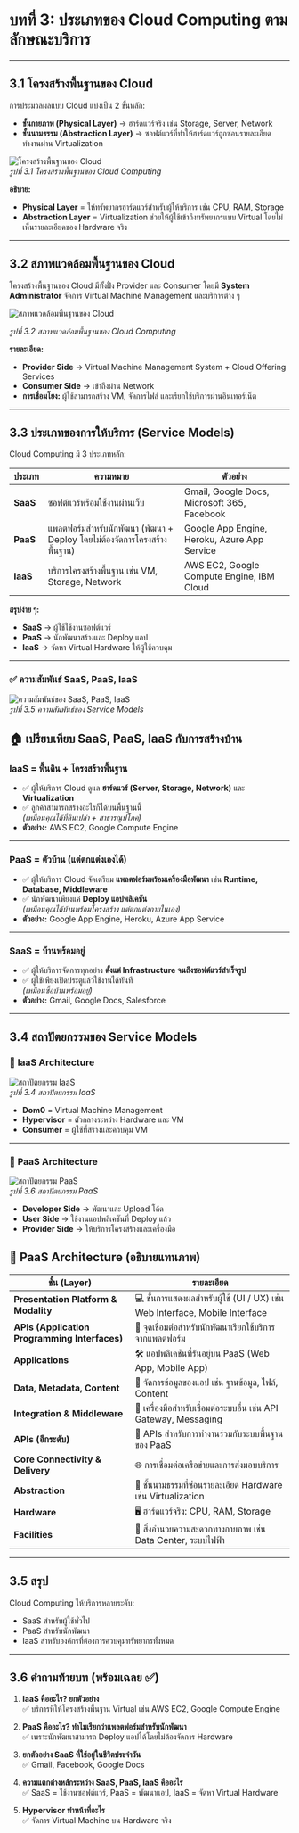 # บทที่ 3: ประเภทของ Cloud Computing ตามลักษณะบริการ

---

## 3.1 โครงสร้างพื้นฐานของ Cloud
การประมวลผลแบบ Cloud แบ่งเป็น 2 ชั้นหลัก:
- **ชั้นกายภาพ (Physical Layer)** → ฮาร์ดแวร์จริง เช่น Storage, Server, Network
- **ชั้นนามธรรม (Abstraction Layer)** → ซอฟต์แวร์ที่ทำให้ฮาร์ดแวร์ถูกซ่อนรายละเอียด ทำงานผ่าน Virtualization

![โครงสร้างพื้นฐานของ Cloud](https://github.com/BeelzebubCode/Cyber-Tutorial/blob/main/Cloud%20Computing/Image/figure3.1.png)  
*รูปที่ 3.1 โครงสร้างพื้นฐานของ Cloud Computing*

**อธิบาย:**  
- **Physical Layer** = ให้ทรัพยากรฮาร์ดแวร์สำหรับผู้ให้บริการ เช่น CPU, RAM, Storage  
- **Abstraction Layer** = Virtualization ช่วยให้ผู้ใช้เข้าถึงทรัพยากรแบบ Virtual โดยไม่เห็นรายละเอียดของ Hardware จริง  

---

## 3.2 สภาพแวดล้อมพื้นฐานของ Cloud
โครงสร้างพื้นฐานของ Cloud มีทั้งฝั่ง Provider และ Consumer โดยมี **System Administrator** จัดการ Virtual Machine Management และบริการต่าง ๆ

![สภาพแวดล้อมพื้นฐานของ Cloud](https://github.com/BeelzebubCode/Cyber-Tutorial/blob/main/Cloud%20Computing/Image/figure3.2.png)

*รูปที่ 3.2 สภาพแวดล้อมพื้นฐานของ Cloud Computing*

**รายละเอียด:**  
- **Provider Side** → Virtual Machine Management System + Cloud Offering Services  
- **Consumer Side** → เข้าถึงผ่าน Network  
- **การเชื่อมโยง:** ผู้ใช้สามารถสร้าง VM, จัดการไฟล์ และเรียกใช้บริการผ่านอินเทอร์เน็ต  

---

## 3.3 ประเภทของการให้บริการ (Service Models)
Cloud Computing มี 3 ประเภทหลัก:

| ประเภท | ความหมาย | ตัวอย่าง |
|--------|-----------|----------|
| **SaaS** | ซอฟต์แวร์พร้อมใช้งานผ่านเว็บ | Gmail, Google Docs, Microsoft 365, Facebook |
| **PaaS** | แพลตฟอร์มสำหรับนักพัฒนา (พัฒนา + Deploy โดยไม่ต้องจัดการโครงสร้างพื้นฐาน) | Google App Engine, Heroku, Azure App Service |
| **IaaS** | บริการโครงสร้างพื้นฐาน เช่น VM, Storage, Network | AWS EC2, Google Compute Engine, IBM Cloud |

**สรุปง่าย ๆ:**  
- **SaaS** → ผู้ใช้ใช้งานซอฟต์แวร์  
- **PaaS** → นักพัฒนาสร้างและ Deploy แอป  
- **IaaS** → จัดหา Virtual Hardware ให้ผู้ใช้ควบคุม  

---

### ✅ ความสัมพันธ์ SaaS, PaaS, IaaS
![ความสัมพันธ์ของ SaaS, PaaS, IaaS](https://github.com/BeelzebubCode/Cyber-Tutorial/blob/main/Cloud%20Computing/Image/figure3.5.png)  
*รูปที่ 3.5 ความสัมพันธ์ของ Service Models*

## 🏠 เปรียบเทียบ SaaS, PaaS, IaaS กับการสร้างบ้าน

### **IaaS = พื้นดิน + โครงสร้างพื้นฐาน**
- ✅ ผู้ให้บริการ Cloud ดูแล **ฮาร์ดแวร์ (Server, Storage, Network)** และ **Virtualization**
- ✅ ลูกค้าสามารถสร้างอะไรก็ได้บนพื้นฐานนี้  
  *(เหมือนคุณได้ที่ดินเปล่า + สาธารณูปโภค)*
- **ตัวอย่าง:** AWS EC2, Google Compute Engine

---

### **PaaS = ตัวบ้าน (แต่ตกแต่งเองได้)**
- ✅ ผู้ให้บริการ Cloud จัดเตรียม **แพลตฟอร์มพร้อมเครื่องมือพัฒนา** เช่น **Runtime, Database, Middleware**
- ✅ นักพัฒนาเพียงแค่ **Deploy แอปพลิเคชัน**  
  *(เหมือนคุณได้บ้านพร้อมโครงสร้าง แต่ตกแต่งภายในเอง)*
- **ตัวอย่าง:** Google App Engine, Heroku, Azure App Service

---

### **SaaS = บ้านพร้อมอยู่**
- ✅ ผู้ให้บริการจัดการทุกอย่าง **ตั้งแต่ Infrastructure จนถึงซอฟต์แวร์สำเร็จรูป**
- ✅ ผู้ใช้เพียงเปิดประตูแล้วใช้งานได้ทันที  
  *(เหมือนซื้อบ้านพร้อมอยู่)*
- **ตัวอย่าง:** Gmail, Google Docs, Salesforce

---

## 3.4 สถาปัตยกรรมของ Service Models

### 🔹 **IaaS Architecture**
![สถาปัตยกรรม IaaS](https://github.com/BeelzebubCode/Cyber-Tutorial/blob/main/Cloud%20Computing/Image/figure3.4.png)  
*รูปที่ 3.4 สถาปัตยกรรม IaaS*  

- **Dom0** = Virtual Machine Management  
- **Hypervisor** = ตัวกลางระหว่าง Hardware และ VM  
- **Consumer** = ผู้ใช้ที่สร้างและควบคุม VM  

---

### 🔹 **PaaS Architecture**
![สถาปัตยกรรม PaaS](https://github.com/BeelzebubCode/Cyber-Tutorial/blob/main/Cloud%20Computing/Image/figure3.6.png)  
*รูปที่ 3.6 สถาปัตยกรรม PaaS*  

- **Developer Side** → พัฒนาและ Upload โค้ด  
- **User Side** → ใช้งานแอปพลิเคชันที่ Deploy แล้ว  
- **Provider Side** → ให้บริการโครงสร้างและเครื่องมือ

## 🔹 PaaS Architecture (อธิบายแทนภาพ)

| ชั้น (Layer)                 | รายละเอียด |
|------------------------------|------------|
| **Presentation Platform & Modality** | 💻 ชั้นการแสดงผลสำหรับผู้ใช้ (UI / UX) เช่น Web Interface, Mobile Interface |
| **APIs (Application Programming Interfaces)** | 🔌 จุดเชื่อมต่อสำหรับนักพัฒนาเรียกใช้บริการจากแพลตฟอร์ม |
| **Applications**            | 🛠 แอปพลิเคชันที่รันอยู่บน PaaS (Web App, Mobile App) |
| **Data, Metadata, Content** | 📂 จัดการข้อมูลของแอป เช่น ฐานข้อมูล, ไฟล์, Content |
| **Integration & Middleware**| 🔄 เครื่องมือสำหรับเชื่อมต่อระบบอื่น เช่น API Gateway, Messaging |
| **APIs (อีกระดับ)**        | 🔌 APIs สำหรับการทำงานร่วมกับระบบพื้นฐานของ PaaS |
| **Core Connectivity & Delivery** | 🌐 การเชื่อมต่อเครือข่ายและการส่งมอบบริการ |
| **Abstraction**             | 🧩 ชั้นนามธรรมที่ซ่อนรายละเอียด Hardware เช่น Virtualization |
| **Hardware**                | 🖥 ฮาร์ดแวร์จริง: CPU, RAM, Storage |
| **Facilities**              | 🏢 สิ่งอำนวยความสะดวกทางกายภาพ เช่น Data Center, ระบบไฟฟ้า |

---

## 3.5 สรุป
Cloud Computing ให้บริการหลายระดับ:  
- SaaS สำหรับผู้ใช้ทั่วไป  
- PaaS สำหรับนักพัฒนา  
- IaaS สำหรับองค์กรที่ต้องการควบคุมทรัพยากรทั้งหมด  

---

## 3.6 คำถามท้ายบท (พร้อมเฉลย ✅)

1. **IaaS คืออะไร? ยกตัวอย่าง**  
   ✅ บริการที่ให้โครงสร้างพื้นฐาน Virtual เช่น AWS EC2, Google Compute Engine  

2. **PaaS คืออะไร? ทำไมเรียกว่าแพลตฟอร์มสำหรับนักพัฒนา**  
   ✅ เพราะนักพัฒนาสามารถ Deploy แอปได้โดยไม่ต้องจัดการ Hardware  

3. **ยกตัวอย่าง SaaS ที่ใช้อยู่ในชีวิตประจำวัน**  
   ✅ Gmail, Facebook, Google Docs  

4. **ความแตกต่างหลักระหว่าง SaaS, PaaS, IaaS คืออะไร**  
   ✅ SaaS = ใช้งานซอฟต์แวร์, PaaS = พัฒนาแอป, IaaS = จัดหา Virtual Hardware  

5. **Hypervisor ทำหน้าที่อะไร**  
   ✅ จัดการ Virtual Machine บน Hardware จริง  

